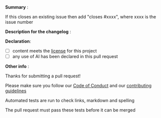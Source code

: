 **Summary** :  
<!--
Provide a summary for the reviewers of this pull request, stating the section will help
Please provide enough information so that others can review your pull request
-->
If this closes an existing issue then add "closes #xxxx", where xxxx is the issue number

**Description for the changelog** :  
<!--
A short (one line) summary that describes the changes in this pull request
for inclusion in the change log
-->

**Declaration**:

- [ ] content meets the [license](../license.txt) for this project
- [ ] any use of AI has been declared in this pull request

**Other info** :  
<!-- Add here any other information that may be of help to the reviewer -->

Thanks for submitting a pull request!

Please make sure you follow our [Code of Conduct](../code_of_conduct.md)
and our [contributing guidelines](../contributing.md)

Automated tests are run to check links, markdown and spelling

The pull request must pass these tests before it can be merged
